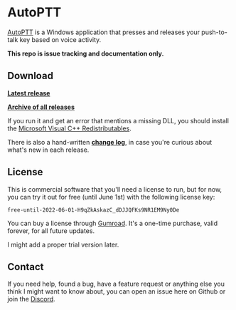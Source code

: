 # AutoPTT

[AutoPTT](https://wibe.gumroad.com/l/autoptt) is a Windows application that presses and releases your push-to-talk key based on voice activity.

**This repo is issue tracking and documentation only.**

## Download

**[Latest release](https://soupbawx.com/AutoPTT.zip)**

**[Archive of all releases](https://soupbawx.com/AutoPTT/?sort=time&order=desc)**

If you run it and get an error that mentions a missing DLL, you should install the [Microsoft Visual C++ Redistributables](https://aka.ms/vs/17/release/vc_redist.x64.exe).

There is also a hand-written **[change log](CHANGELOG.md)**, in case you're curious about what's new in each release.

## License

This is commercial software that you'll need a license to run, but for now, you can try it out for free (until June 1st) with the following license key:

`free-until-2022-06-01-H9qZkAskazC_dDJJQFKs9NR1EM9Ny0De`

You can buy a license through [Gumroad](https://wibe.gumroad.com/l/autoptt). It's a one-time purchase, valid forever, for all future updates.

I might add a proper trial version later.

## Contact

If you need help, found a bug, have a feature request or anything else you think I might want to know about, you can open an issue here on Github or join the [Discord](https://discord.gg/NHVsGZY3dF).

